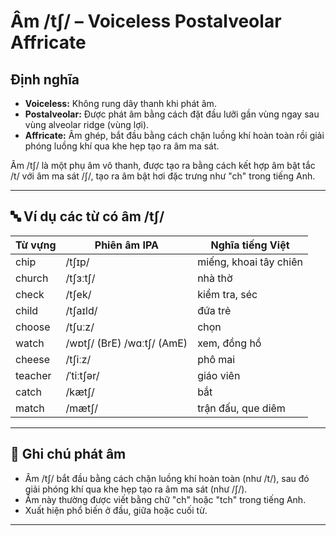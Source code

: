 # Âm /tʃ/ – Voiceless Postalveolar Affricate

## Định nghĩa
- **Voiceless:** Không rung dây thanh khi phát âm.
- **Postalveolar:** Được phát âm bằng cách đặt đầu lưỡi gần vùng ngay sau vùng alveolar ridge (vùng lợi).
- **Affricate:** Âm ghép, bắt đầu bằng cách chặn luồng khí hoàn toàn rồi giải phóng luồng khí qua khe hẹp tạo ra âm ma sát.

Âm /tʃ/ là một phụ âm vô thanh, được tạo ra bằng cách kết hợp âm bật tắc /t/ với âm ma sát /ʃ/, tạo ra âm bật hơi đặc trưng như "ch" trong tiếng Anh.

---

## 🔤 Ví dụ các từ có âm /tʃ/

| Từ vựng    | Phiên âm IPA  | Nghĩa tiếng Việt         |
|------------|----------------|--------------------------|
| chip       | /tʃɪp/         | miếng, khoai tây chiên   |
| church     | /tʃɜːtʃ/       | nhà thờ                  |
| check      | /tʃek/         | kiểm tra, séc            |
| child      | /tʃaɪld/       | đứa trẻ                  |
| choose     | /tʃuːz/        | chọn                     |
| watch      | /wɒtʃ/ (BrE) /wɑːtʃ/ (AmE) | xem, đồng hồ        |
| cheese     | /tʃiːz/        | phô mai                  |
| teacher    | /ˈtiːtʃər/     | giáo viên                |
| catch      | /kætʃ/         | bắt                      |
| match      | /mætʃ/         | trận đấu, que diêm       |

---

## 📌 Ghi chú phát âm
- Âm /tʃ/ bắt đầu bằng cách chặn luồng khí hoàn toàn (như /t/), sau đó giải phóng khí qua khe hẹp tạo ra âm ma sát (như /ʃ/).
- Âm này thường được viết bằng chữ "ch" hoặc "tch" trong tiếng Anh.
- Xuất hiện phổ biến ở đầu, giữa hoặc cuối từ.

---
 